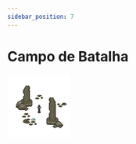 ```yaml
---
sidebar_position: 7
---
```


# Campo de Batalha
![Campo de Batalha](https://raw.githubusercontent.com/Orna-Brasil/Assets/main/Edificios/Battlegrounds.webp)